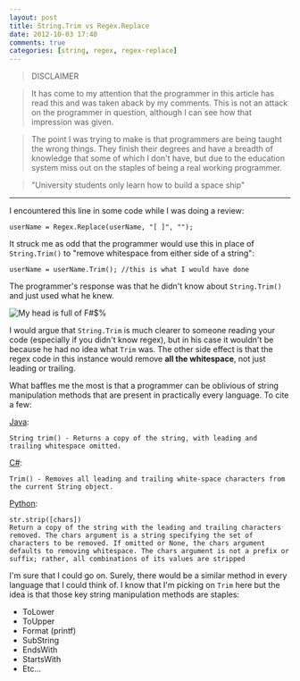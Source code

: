 ```yaml
---
layout: post
title: String.Trim vs Regex.Replace
date: 2012-10-03 17:40
comments: true
categories: [string, regex, regex-replace]
---
```


>DISCLAIMER

>It has come to my attention that the programmer in this article has read this and was taken aback by my comments. This is not an attack on the programmer in question, although I can see how that impression was given. 

>The point I was trying to make is that programmers are being taught the wrong things. They finish their degrees and have a breadth of knowledge that some of which I don't have, but due to the education system miss out on the staples of being a real working programmer.

>"University students only learn how to build a space ship"

-------------------

I encountered this line in some code while I was doing a review:

	userName = Regex.Replace(userName, "[ ]", "");

It struck me as odd that the programmer would use this in place of `String.Trim()` to "remove whitespace from either side of a string":

	userName = userName.Trim(); //this is what I would have done

The programmer's response was that he didn't know about `String.Trim()` and just used what he knew.

![My head is full of F#$%](http://i.imgur.com/8Kn4F.png)

I would argue that <code>String.Trim</code> is much clearer to someone reading your code (especially if you didn't know regex), but in his case it wouldn't be because he had no idea what <code>Trim</code> was. The other side effect is that the regex code in this instance would remove <strong>all the whitespace</strong>, not just leading or trailing.

What baffles me the most is that a programmer can be oblivious of string manipulation methods that are present in practically every language. To cite a few:

<a href="http://docs.oracle.com/javase/6/docs/api/java/lang/String.html#trim()">Java</a>:

	String trim() - Returns a copy of the string, with leading and trailing whitespace omitted.

<a href="http://msdn.microsoft.com/en-us/library/t97s7bs3.aspx">C#</a>:

	Trim() - Removes all leading and trailing white-space characters from the current String object.

<a href="http://docs.python.org/library/stdtypes.html#str.strip">Python</a>:

	str.strip([chars])
	Return a copy of the string with the leading and trailing characters removed. The chars argument is a string specifying the set of characters to be removed. If omitted or None, the chars argument defaults to removing whitespace. The chars argument is not a prefix or suffix; rather, all combinations of its values are stripped

I'm sure that I could go on. Surely, there would be a similar method in every language that I could think of. I know that I'm picking on <code>Trim</code> here but the idea is that those key string manipulation methods are staples:



<ul>
<li>ToLower</li>
<li>ToUpper</li>
<li>Format (printf)</li>
<li>SubString</li>
<li>EndsWith</li>
<li>StartsWith</li>
<li>Etc...</li>
</ul>